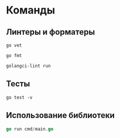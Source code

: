 # Команды

## Линтеры и форматеры
```shell
go vet
```

```shell
go fmt
```

```shell
golangci-lint run
```

## Тесты

```shell
go test -v
```

## Использование библиотеки
```go
go run cmd/main.go
```